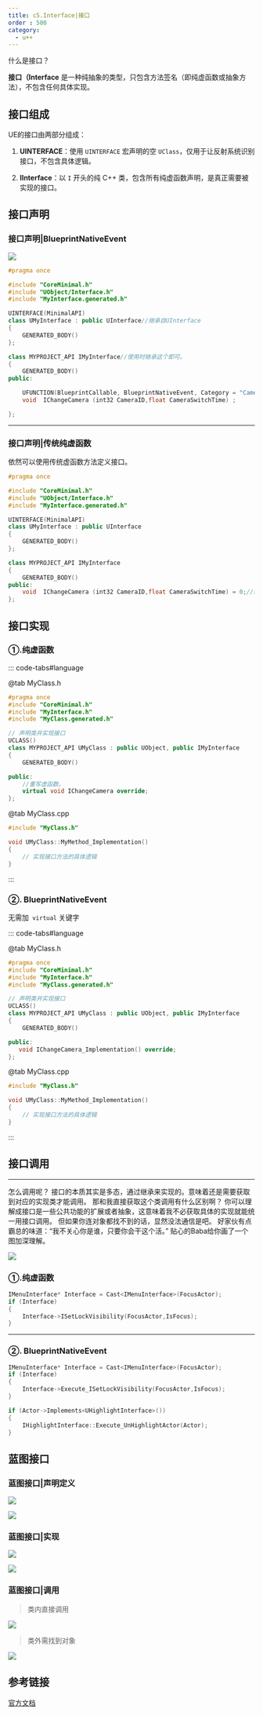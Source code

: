 ```yaml
---
title: c5.Interface|接口
order : 500
category:
  - u++
---
```



<chatmessage avatar="../../assets/emoji/hh.png" :avatarWidth="40">
什么是接口？
</chatmessage>

<chatmessage avatar="../../assets/emoji/blzt.png" :avatarWidth="40" alignLeft>

**接口（Interface** 是一种纯抽象的类型，只包含方法签名（即纯虚函数或抽象方法），不包含任何具体实现。

</chatmessage>


## 接口组成

<chatmessage avatar="../../assets/emoji/blzt.png" :avatarWidth="40" alignLeft>

UE的接口由两部分组成：

</chatmessage>

1. **UINTERFACE**：使用 `UINTERFACE` 宏声明的空 `UClass`，仅用于让反射系统识别接口，不包含具体逻辑。

2. **IInterface**：以 `I` 开头的纯 C++ 类，包含所有纯虚函数声明，是真正需要被实现的接口。


## 接口声明

### 接口声明|BlueprintNativeEvent

![](..%2Fassets%2FBLUEPRINTNATIVEENVENT.png)

```cpp
#pragma once

#include "CoreMinimal.h"
#include "UObject/Interface.h"
#include "MyInterface.generated.h"

UINTERFACE(MinimalAPI)
class UMyInterface : public UInterface//继承自UInterface
{
	GENERATED_BODY()
};

class MYPROJECT_API IMyInterface//使用时继承这个即可。
{
	GENERATED_BODY()
public:

	UFUNCTION(BlueprintCallable, BlueprintNativeEvent, Category = "CameraInterface")
	void  IChangeCamera (int32 CameraID,float CameraSwitchTime) ;

};
```

---

### 接口声明|传统纯虚函数

<chatmessage avatar="../../assets/emoji/blzt.png" :avatarWidth="40" alignLeft>
依然可以使用传统虚函数方法定义接口。
</chatmessage>

```cpp
#pragma once

#include "CoreMinimal.h"
#include "UObject/Interface.h"
#include "MyInterface.generated.h"

UINTERFACE(MinimalAPI)
class UMyInterface : public UInterface
{
	GENERATED_BODY()
};

class MYPROJECT_API IMyInterface
{
	GENERATED_BODY()
public:
	void  IChangeCamera (int32 CameraID,float CameraSwitchTime) = 0;//纯虚函数
};
```

## 接口实现

### ①.纯虚函数

::: code-tabs#language

@tab MyClass.h
```cpp
#pragma once
#include "CoreMinimal.h"
#include "MyInterface.h"
#include "MyClass.generated.h"

// 声明类并实现接口
UCLASS()
class MYPROJECT_API UMyClass : public UObject, public IMyInterface
{
    GENERATED_BODY()

public:
    //重写虚函数。
    virtual void IChangeCamera override;
};
```
@tab MyClass.cpp
```cpp
#include "MyClass.h"

void UMyClass::MyMethod_Implementation()
{
    // 实现接口方法的具体逻辑
}

```
:::

### ②. BlueprintNativeEvent

<chatmessage avatar="../../assets/emoji/blzt.png" :avatarWidth="40" alignLeft>

无需加` virtual` 关键字

</chatmessage>


::: code-tabs#language

@tab MyClass.h

```cpp twoslash {13} 
#pragma once
#include "CoreMinimal.h"
#include "MyInterface.h"
#include "MyClass.generated.h"

// 声明类并实现接口
UCLASS()
class MYPROJECT_API UMyClass : public UObject, public IMyInterface
{
    GENERATED_BODY()

public:
   void IChangeCamera_Implementation() override;
};
```

@tab MyClass.cpp
```cpp
#include "MyClass.h"

void UMyClass::MyMethod_Implementation()
{
    // 实现接口方法的具体逻辑
}

```
:::

## 接口调用

---

<chatmessage avatar="../../assets/emoji/hh.png" :avatarWidth="40">
怎么调用呢？
</chatmessage>


<chatmessage avatar="../../assets/emoji/blzt.png" :avatarWidth="40" alignLeft>
接口的本质其实是多态，通过继承来实现的。意味着还是需要获取到对应的实现类才能调用。
</chatmessage>

<chatmessage avatar="../../assets/emoji/hh.png" :avatarWidth="40">
那和我直接获取这个类调用有什么区别啊？
</chatmessage>

<chatmessage avatar="../../assets/emoji/blzt.png" :avatarWidth="40" alignLeft>
你可以理解成接口是一些公共功能的扩展或者抽象，这意味着我不必获取具体的实现就能统一用接口调用。
但如果你连对象都找不到的话，显然没法通信是吧。
</chatmessage>

<chatmessage avatar="../../assets/emoji/hh.png" :avatarWidth="40">
好家伙有点霸总的味道：“我不关心你是谁，只要你会干这个活。”
</chatmessage>

<chatmessage avatar="../../assets/emoji/blzt.png" :avatarWidth="40" alignLeft>
贴心的Baba给你画了一个图加深理解。
</chatmessage>

![](..%2Fassets%2Finterfacebp007.svg)

### ①.纯虚函数

```cpp
IMenuInterface* Interface = Cast<IMenuInterface>(FocusActor);
if (Interface)
{
    Interface->ISetLockVisibility(FocusActor,IsFocus);
}
```
---

### ②. BlueprintNativeEvent

```cpp
IMenuInterface* Interface = Cast<IMenuInterface>(FocusActor);
if (Interface)
{
    Interface->Execute_ISetLockVisibility(FocusActor,IsFocus);
}
```

```cpp
if (Actor->Implements<UHighlightInterface>())
{
    IHighlightInterface::Execute_UnHighlightActor(Actor);
}
```

## 蓝图接口

### 蓝图接口|声明定义

![](..%2Fassets%2Finterfacebp001.png)

![](..%2Fassets%2Finterfacebp002.jpg)

### 蓝图接口|实现

![](..%2Fassets%2Finterfacebp003.png)

![](..%2Fassets%2Finterfacebp004.png)

### 蓝图接口|调用

>类内直接调用

![](..%2Fassets%2Finterfacebp005.jpg)

>类外需找到对象

![](..%2Fassets%2Finterfacebp006.png)

## 参考链接

[官方文档](https://docs.unrealengine.com/4.26/zh-CN/ProgrammingAndScripting/GameplayArchitecture/Interfaces/)